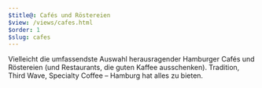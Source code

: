 ```yaml
---
$title@: Cafés und Röstereien
$view: /views/cafes.html
$order: 1
$slug: cafes
---
```


Vielleicht die umfassendste Auswahl herausragender Hamburger Cafés und Röstereien (und Restaurants, die guten Kaffee ausschenken). Tradition, Third Wave, Specialty Coffee – Hamburg hat alles zu bieten.